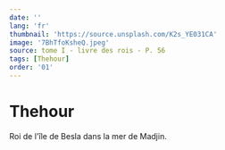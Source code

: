 ```yaml
---
date: ''
lang: 'fr'
thumbnail: 'https://source.unsplash.com/K2s_YE031CA'
image: '7BhTfoKsheQ.jpeg'
source: tome I - livre des rois - P. 56
tags: [Thehour]
order: '01'
---
```


# Thehour

Roi de l'île de Besla dans la mer de Madjin.
